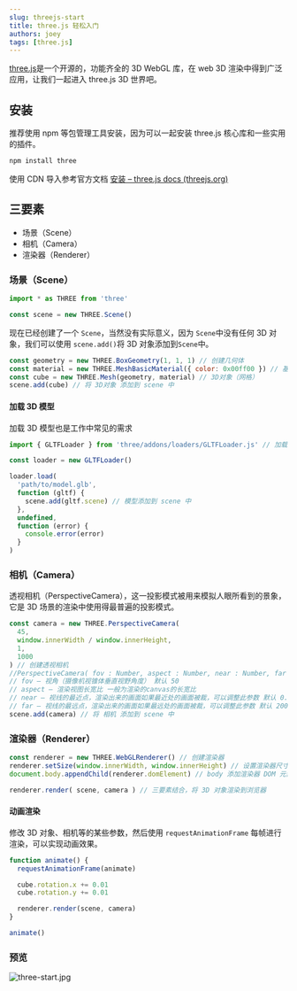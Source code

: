 ```yaml
---
slug: threejs-start
title: three.js 轻松入门
authors: joey
tags: [three.js]
---
```


[three.js](https://threejs.org/)是一个开源的，功能齐全的 3D WebGL 库，在 web 3D 渲染中得到广泛应用，让我们一起进入 three.js 3D 世界吧。

<!--truncate-->

## 安装

推荐使用 npm 等包管理工具安装，因为可以一起安装 three.js 核心库和一些实用的插件。

```sh
npm install three
```

使用 CDN 导入参考官方文档 [安装 – three.js docs (threejs.org)](https://threejs.org/docs/index.html#manual/zh/introduction/Installation)

## 三要素

- 场景（Scene）
- 相机（Camera）
- 渲染器（Renderer）

### 场景（Scene）

```js
import * as THREE from 'three'

const scene = new THREE.Scene()
```

现在已经创建了一个 `Scene`，当然没有实际意义，因为 `Scene`中没有任何 3D 对象，我们可以使用 `scene.add()`将 3D 对象添加到`Scene`中。

```js
const geometry = new THREE.BoxGeometry(1, 1, 1) // 创建几何体
const material = new THREE.MeshBasicMaterial({ color: 0x00ff00 }) // 基础网格材质 颜色绿色
const cube = new THREE.Mesh(geometry, material) // 3D对象（网格）
scene.add(cube) // 将 3D对象 添加到 scene 中
```

#### 加载 3D 模型

加载 3D 模型也是工作中常见的需求

```js
import { GLTFLoader } from 'three/addons/loaders/GLTFLoader.js' // 加载器

const loader = new GLTFLoader()

loader.load(
  'path/to/model.glb',
  function (gltf) {
    scene.add(gltf.scene) // 模型添加到 scene 中
  },
  undefined,
  function (error) {
    console.error(error)
  }
)
```

### 相机（Camera）

透视相机（PerspectiveCamera），这一投影模式被用来模拟人眼所看到的景象，它是 3D 场景的渲染中使用得最普遍的投影模式。

```js
const camera = new THREE.PerspectiveCamera(
  45,
  window.innerWidth / window.innerHeight,
  1,
  1000
) // 创建透视相机
//PerspectiveCamera( fov : Number, aspect : Number, near : Number, far : Number )
// fov — 视角（摄像机视锥体垂直视野角度） 默认 50
// aspect — 渲染视图长宽比 一般为渲染的canvas的长宽比
// near — 视线的最近点，渲染出来的画面如果最近处的画面被裁，可以调整此参数 默认 0.1
// far — 视线的最远点，渲染出来的画面如果最远处的画面被裁，可以调整此参数 默认 2000
scene.add(camera) // 将 相机 添加到 scene 中
```

### 渲染器（Renderer）

```js
const renderer = new THREE.WebGLRenderer() // 创建渲染器
renderer.setSize(window.innerWidth, window.innerHeight) // 设置渲染器尺寸
document.body.appendChild(renderer.domElement) // body 添加渲染器 DOM 元素

renderer.render( scene, camera ) // 三要素结合，将 3D 对象渲染到浏览器
```

#### 动画渲染

修改 3D 对象、相机等的某些参数，然后使用 `requestAnimationFrame` 每帧进行渲染，可以实现动画效果。

```js
function animate() {
  requestAnimationFrame(animate)

  cube.rotation.x += 0.01
  cube.rotation.y += 0.01

  renderer.render(scene, camera)
}

animate()
```

### 预览

![three-start.jpg](https://p6-juejin.byteimg.com/tos-cn-i-k3u1fbpfcp/6c8ffb0b8dbb447589b99b2dffb1c41b~tplv-k3u1fbpfcp-watermark.image?)

